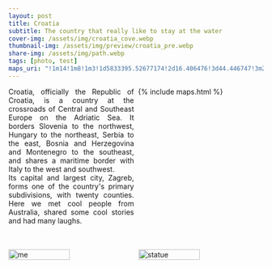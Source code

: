 ```yaml
---
layout: post
title: Croatia
subtitle: The country that really like to stay at the water
cover-img: /assets/img/croatia_cove.webp
thumbnail-img: /assets/img/preview/croatia_pre.webp
share-img: /assets/img/path.webp
tags: [photo, test]
maps_uri: "!1m14!1m8!1m3!1d5833395.52677174!2d16.406476!3d44.446747!3m2!1i1024!2i768!4f13.1!3m3!1m2!1s0x133441080add95ed%3A0xa0f3c024e1661b7f!2sCroatia!5e0!3m2!1sen!2sde!4v1619804407128!5m2!1sen!2sde"
---
```




<div style="width: 100%; justify-content: space-between; display: flex;">
    <div style="width: 100%; text-align: justify;" id="lside">
        <div>
            <span class=h3>C</span>roatia, officially the Republic of Croatia, is a country at the crossroads of Central and Southeast Europe on the Adriatic Sea. It borders Slovenia to the northwest, Hungary to the northeast, Serbia to the east, Bosnia and Herzegovina and Montenegro to the southeast, and shares a maritime border with Italy to the west and southwest.
        </div>
         Its capital and largest city, Zagreb, forms one of the country's primary subdivisions, with twenty counties. Here we met cool people from Australia, shared some cool stories and had many laughs.
    </div>
    <div style="width: 100%; padding-left: 0.5rem;">
        {% include maps.html %}
    </div>
</div>

<div style="margin-top: 3rem;display: flex; justify-content: space-between;">
    <img src="{{ '/assets/img/croatia_pillar.webp' | relative_url }}" alt="me" style="width: 49%; object-fit: cover; height: auto; max-height: 500px"/>
    <img src="{{ '/assets/img/croatia_statue.webp' | relative_url }}" alt="statue" style="width: 49%; object-fit: cover; height: auto; max-height: 500px"/>
</div>

